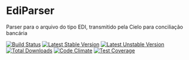 # EdiParser
Parser para o arquivo do tipo EDI, transmitido pela Cielo para conciliação bancária






[![Build Status](https://secure.travis-ci.org/Pandora-una/EdiParser.png?branch=master)](http://travis-ci.org/Pandora-una/EdiParser)
[![Latest Stable Version](https://poser.pugx.org/pandora-una/edi-parser/v/stable)](https://packagist.org/packages/pandora-una/edi-parser) 
[![Latest Unstable Version](https://poser.pugx.org/pandora-una/edi-parser/v/unstable)](https://packagist.org/packages/pandora-una/edi-parser) 
[![Total Downloads](https://poser.pugx.org/pandora-una/edi-parser/downloads)](https://packagist.org/packages/pandora-una/edi-parser) 
[![Code Climate](https://codeclimate.com/github/Pandora-una/EdiParser/badges/gpa.svg)](https://codeclimate.com/github/Pandora-una/EdiParser)
[![Test Coverage](https://codeclimate.com/github/Pandora-una/EdiParser/badges/coverage.svg)](https://codeclimate.com/github/Pandora-una/EdiParser/coverage)
